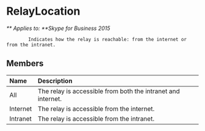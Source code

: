
# RelayLocation


_** Applies to: **Skype for Business 2015_

            Indicates how the relay is reachable: from the internet or from the intranet.
            
## Members



|**Name**|**Description**|
|:-----|:-----|
|All|The relay is accessible from both the intranet and internet.|
|Internet|The relay is accessible from the internet.|
|Intranet|The relay is accessible from the intranet.|
